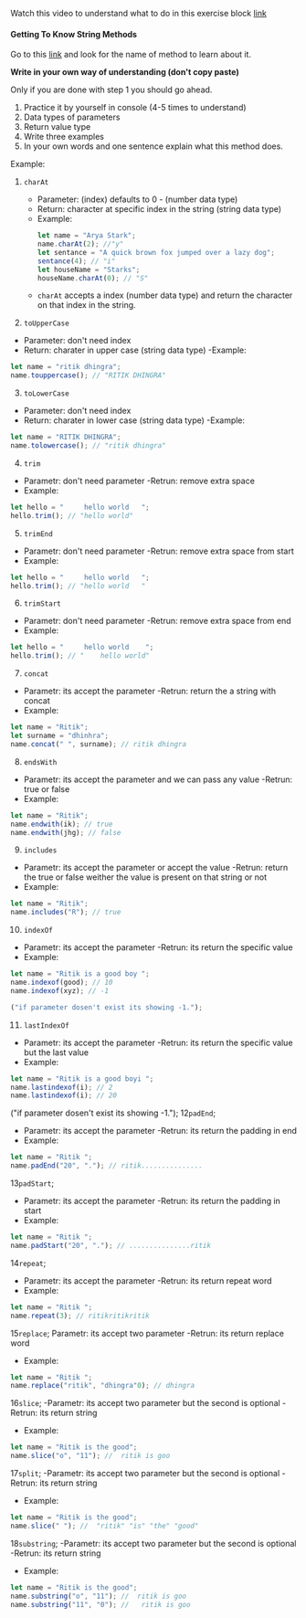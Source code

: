 Watch this video to understand what to do in this exercise block [link](https://www.youtube.com/watch?v=zGpplZj4zY0&feature=youtu.be)

#### Getting To Know String Methods

Go to this [link](https://developer.mozilla.org/en-US/docs/Web/JavaScript/Reference/Global_Objects/String) and look for the name of method to learn about it.

**Write in your own way of understanding (don't copy paste)**

Only if you are done with step 1 you should go ahead.

1. Practice it by yourself in console (4-5 times to understand)
2. Data types of parameters
3. Return value type
4. Write three examples
5. In your own words and one sentence explain what this method does.

Example:

1. `charAt`

   - Parameter: (index) defaults to 0 - (number data type)
   - Return: character at specific index in the string (string data type)
   - Example:
     ```js
     let name = "Arya Stark";
     name.charAt(2); //"y"
     let sentance = "A quick brown fox jumped over a lazy dog";
     sentance(4); // "i"
     let houseName = "Starks";
     houseName.charAt(0); // "S"
     ```
   - `charAt` accepts a index (number data type) and return the character on that index in the string.

2. `toUpperCase`

- Parameter: don't need index
- Return: charater in upper case (string data type)
  -Example:

```js
let name = "ritik dhingra";
name.touppercase(); // "RITIK DHINGRA"
```

3. `toLowerCase`

- Parameter: don't need index
- Return: charater in lower case (string data type)
  -Example:

```js
let name = "RITIK DHINGRA";
name.tolowercase(); // "ritik dhingra"
```

4. `trim`

- Parametr: don't need parameter
  -Retrun: remove extra space
- Example:

```js
let hello = "     hello world   ";
hello.trim(); // "hello world"
```

5. `trimEnd`

- Parametr: don't need parameter
  -Retrun: remove extra space from start
- Example:

```js
let hello = "     hello world   ";
hello.trim(); // "hello world   "
```

6. `trimStart`

- Parametr: don't need parameter
  -Retrun: remove extra space from end
- Example:

```js
let hello = "     hello world    ";
hello.trim(); // "    hello world"
```

7. `concat`

- Parametr: its accept the parameter
  -Retrun: return the a string with concat
- Example:

```js
let name = "Ritik";
let surname = "dhinhra";
name.concat(" ", surname); // ritik dhingra
```

8. `endsWith`

- Parametr: its accept the parameter and we can pass any value
  -Retrun: true or false
- Example:

```js
let name = "Ritik";
name.endwith(ik); // true
name.endwith(jhg); // false
```

9. `includes`

- Parametr: its accept the parameter or accept the value
  -Retrun: return the true or false weither the value is present on that string or not
- Example:

```js
let name = "Ritik";
name.includes("R"); // true
```

10. `indexOf`

- Parametr: its accept the parameter
  -Retrun: its return the specific value
- Example:

```js
let name = "Ritik is a good boy ";
name.indexof(good); // 10
name.indexof(xyz); // -1

("if parameter dosen't exist its showing -1.");
```

11. `lastIndexOf`

- Parametr: its accept the parameter
  -Retrun: its return the specific value but the last value
- Example:

```js
let name = "Ritik is a good boyi ";
name.lastindexof(i); // 2
name.lastindexof(i); // 20
```

("if parameter dosen't exist its showing -1.");
12`padEnd`;

- Parametr: its accept the parameter
  -Retrun: its return the padding in end
- Example:

```js
let name = "Ritik ";
name.padEnd("20", "."); // ritik...............
```

13`padStart`;

- Parametr: its accept the parameter
  -Retrun: its return the padding in start
- Example:

```js
let name = "Ritik ";
name.padStart("20", "."); // ...............ritik
```

14`repeat`;

- Parametr: its accept the parameter
  -Retrun: its return repeat word
- Example:

```js
let name = "Ritik ";
name.repeat(3); // ritikritikritik
```

15`replace`;
Parametr: its accept two parameter
-Retrun: its return replace word

- Example:

```js
let name = "Ritik ";
name.replace("ritik", "dhingra"0); // dhingra
```

16`slice`;
-Parametr: its accept two parameter but the second is optional
-Retrun: its return string

- Example:

```js
let name = "Ritik is the good";
name.slice("o", "11"); //  ritik is goo
```

17`split`;
-Parametr: its accept two parameter but the second is optional
-Retrun: its return string

- Example:

```js
let name = "Ritik is the good";
name.slice(" "); //  "ritik" "is" "the" "good"
```

18`substring`;
-Parametr: its accept two parameter but the second is optional
-Retrun: its return string

- Example:

```js
let name = "Ritik is the good";
name.substring("o", "11"); //  ritik is goo
name.substring("11", "0"); //   ritik is goo
```
